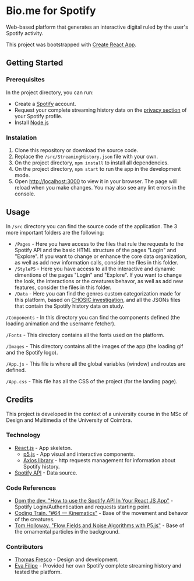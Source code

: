 # Bio.me for Spotify

Web-based platform that generates an interactive digital ruled by the user's Spotify activity.

This project was bootstrapped with [Create React App](https://github.com/facebook/create-react-app).

## Getting Started

### Prerequisites

In the project directory, you can run:

- Create a [Spotify](https://www.spotify.com/) account.
- Request your complete streaming history data on the [privacy section](https://www.spotify.com/us/account/privacy/) of your Spotify profile.
- Install [Node.js](https://nodejs.org/en/download)

### Instalation

1. Clone this repository or download the source code.
2. Replace the <code>/src/StreamingHistory.json</code> file with your own.
2. On the project directory, <code>npm install</code> to install all dependencies.
3. On the project directory, <code>npm start</code> to run the app in the development mode.
4. Open [http://localhost:3000](http://localhost:3000) to view it in your browser. The page will reload when you make changes. You may also see any lint errors in the console.

## Usage

In <code>/src</code> directory you can find the source code of the application. The 3 more important folders are the following:
- <code>/Pages</code> - Here you have access to the files that rule the requests to the Spotify API and the basic HTML structure of the pages "Login" and "Explore". If you want to change or enhance the core data organization, as well as add new information calls, consider the files in this folder.
- <code>/StyleP5</code> - Here you have access to all the interactive and dynamic dimentions of the pages "Login" and "Explore". If you want to change the look, the interactions or the creatures behavor, as well as add new features, consider the files in this folder.
- <code>/Data</code> - Here you can find the genres custom categorization made for this platform, based on [CHOSIC investigation](https://www.chosic.com/list-of-music-genres/), and all the JSONs files that contain the Spotify history data on study.

<code>/Components</code> - In this directory you can find the components defined (the loading animation and the username fetcher).

<code>/Fonts</code> - This directory contains all the fonts used on the platform.

<code>/Images</code> - This directory contains all the images of the app (the loading gif and the Spotify logo).

<code>/App.js</code> - This file is where all the global variables (window) and routes are defined.

<code>/App.css</code> - This file has all the CSS of the project (for the landing page).

## Credits

This project is developed in the context of a university course in the MSc of Design and Multimedia of the University of Coimbra.

### Technology
- [React.js](https://react.dev) - App skeleton.
    - [p5.js](https://p5js.org/) - App visual and interactive components.
    - [Axios library](https://axios-http.com/docs/intro) - http requests management for information about Spotify history.
- [Spotify API](https://developer.spotify.com/documentation/web-api) - Data source.

### Code References
- [Dom the dev. "How to use the Spotify API In Your React JS App"](https://dev.to/dom_the_dev/how-to-use-the-spotify-api-in-your-react-js-app-50pn) - Spotify Login/Authentication and requests starting point.
- [Coding Train. "#64 — Kinematics"](https://thecodingtrain.com/challenges/64-kinematics) - Base of the movement and behavor of the creatures.
- [Tom Holloway. "Flow Fields and Noise Algorithms with P5.js"](https://dev.to/nyxtom/flow-fields-and-noise-algorithms-with-p5-js-5g67) - Base of the ornamental particles in the background.

### Contributors

- [Thomas Fresco](https://github.com/thomaspfresco) - Design and development.
- [Eva Filipe](https://github.com/evaffsimoes) - Provided her own Spotify complete streaming history and tested the platform.




